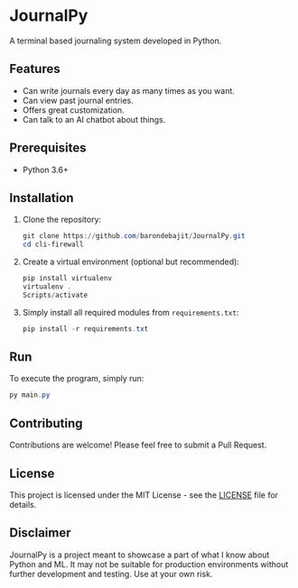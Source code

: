 # JournalPy

A terminal based journaling system developed in Python.

## Features

- Can write journals every day as many times as you want.
- Can view past journal entries.
- Offers great customization.
- Can talk to an AI chatbot about things.

## Prerequisites

- Python 3.6+

## Installation

1. Clone the repository:
   ```powershell
   git clone https://github.com/barondebajit/JournalPy.git
   cd cli-firewall
   ```

2. Create a virtual environment (optional but recommended):
   ```powershell
   pip install virtualenv
   virtualenv .
   Scripts/activate
   ```

3. Simply install all required modules from `requirements.txt`:
   ```powershell
   pip install -r requirements.txt
   ```
## Run

To execute the program, simply run:
```powershell
py main.py
```

## Contributing

Contributions are welcome! Please feel free to submit a Pull Request.

## License

This project is licensed under the MIT License - see the [LICENSE](https://github.com/barondebajit/JournalPy/blob/main/LICENSE.md) file for details.

## Disclaimer

JournalPy is a project meant to showcase a part of what I know about Python and ML. It may not be suitable for production environments without further development and testing. Use at your own risk.
